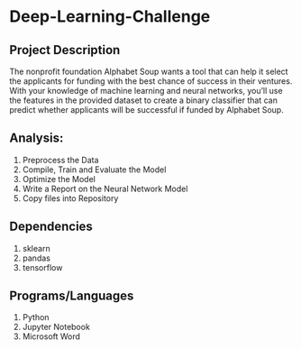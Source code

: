 # Deep-Learning-Challenge
 
## Project Description
The nonprofit foundation Alphabet Soup wants a tool that can help it select the applicants for funding with the best chance of success in their ventures. With your knowledge of machine learning and neural networks, you’ll use the features in the provided dataset to create a binary classifier that can predict whether applicants will be successful if funded by Alphabet Soup.

## Analysis:
1. Preprocess the Data
2. Compile, Train and Evaluate the Model
3. Optimize the Model
4. Write a Report on the Neural Network Model
5. Copy files into Repository

## Dependencies
1. sklearn
2. pandas
3. tensorflow

## Programs/Languages
1. Python
2. Jupyter Notebook
3. Microsoft Word